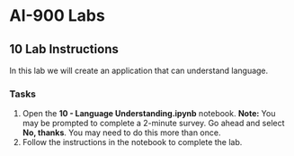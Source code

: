 # AI-900 Labs
## 10 Lab Instructions
In this lab we will create an application that can understand language. 

### Tasks
1.  Open the **10 - Language Understanding.ipynb** notebook. 
    **Note:** You may be prompted to complete a 2-minute survey. Go ahead and select **No, thanks**. You may need to do this more than once.
2.  Follow the instructions in the notebook to complete the lab.